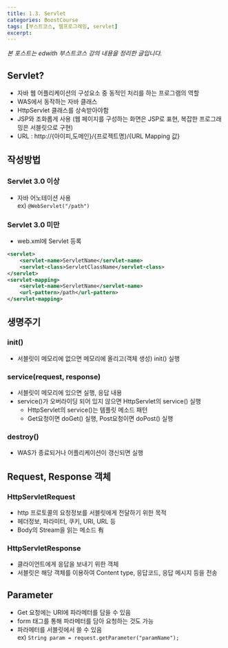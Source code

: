 ```yaml
---
title: 1.3. Servlet
categories: BoostCourse
tags: [부스트코스, 웹프로그래밍, servlet]
excerpt:
---
```

*본 포스트는 edwith 부스트코스 강의 내용을 정리한 글입니다.*

## Servlet?
- 자바 웹 어플리케이션의 구성요소 중 동적인 처리를 하는 프로그램의 역할
- WAS에서 동작하는 자바 클래스
- HttpServlet 클래스를 상속받아야함
- JSP와 조화롭게 사용 (웹 페이지를 구성하는 화면은 JSP로 표현, 복잡한 프로그래밍은 서블릿으로 구현)
- URL : http://{아이피,도메인}/{프로젝트명}/{URL Mapping 값}

## 작성방법

### Servlet 3.0 이상
- 자바 어노테이션 사용  
ex) `@WebServlet("/path")`

### Servlet 3.0 미만
- web.xml에 Servlet 등록

```xml
<servlet>
    <servlet-name>ServletName</servlet-name>
    <servlet-class>ServletClassName</servlet-class>
</servlet>
<servlet-mapping>
    <servlet-name>ServletName</servlet-name>
    <url-pattern>/path</url-pattern>
</servlet-mapping>
```

## 생명주기

### init()
- 서블릿이 메모리에 없으면 메모리에 올리고(객체 생성) init() 실행

### service(request, response)
- 서블릿이 메모리에 있으면 실행, 응답 내용
- service()가 오버라이딩 되어 있지 않으면  HttpServlet의 service() 실행
    - HttpServlet의 service()는 템플릿 메소드 패턴
    - Get요청이면 doGet() 실행, Post요청이면 doPost() 실행
    
### destroy()
- WAS가 종료되거나 어플리케이션이 갱신되면 실행

## Request, Response 객체

### HttpServletRequest
- http 프로토콜의 요청정보를 서블릿에게 전달하기 위한 목적  
- 헤더정보, 파라미터, 쿠키, URI, URL 등  
- Body의 Stream을 읽는 메소드 有

### HttpServletResponse
- 클라이언트에게 응답을 보내기 위한 객체
- 서블릿은 해당 객체를 이용하여 Content type, 응답코드, 응답 메시지 등을 전송

## Parameter
- Get 요청에는 URI에 파라메터를 담을 수 있음
- form 태그를 통해 파라메터를 담아 요청하는 것도 가능
- 파라메터를 서블릿에서 쓸 수 있음  
ex) `String param = request.getParameter("paramName");`
